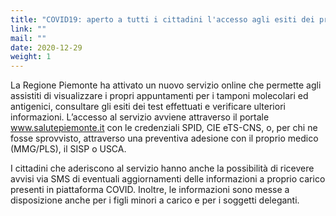 ```yaml
---
title: "COVID19: aperto a tutti i cittadini l'accesso agli esiti dei propri tamponi"
link: ""
mail: ""
date: 2020-12-29
weight: 1
---
```

La Regione Piemonte ha attivato un nuovo servizio online che permette agli assistiti di visualizzare i propri appuntamenti per i tamponi molecolari ed antigenici, consultare gli esiti dei test effettuati e verificare ulteriori informazioni. L’accesso al servizio avviene attraverso il portale www.salutepiemonte.it con le credenziali SPID, CIE eTS-CNS, o, per chi ne fosse sprovvisto, attraverso una preventiva adesione con il proprio medico (MMG/PLS), il SISP o USCA.

I cittadini che aderiscono al servizio hanno anche la possibilità di ricevere avvisi via SMS di eventuali aggiornamenti delle informazioni a proprio carico presenti in piattaforma COVID. Inoltre, le informazioni sono messe a disposizione anche per i figli minori a carico e per i soggetti deleganti.
